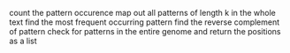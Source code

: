 count the pattern occurence
map out all patterns of length k in the whole text
find the most frequent occurring pattern
find the reverse complement of pattern
check for patterns in the entire genome and return the positions as a list
